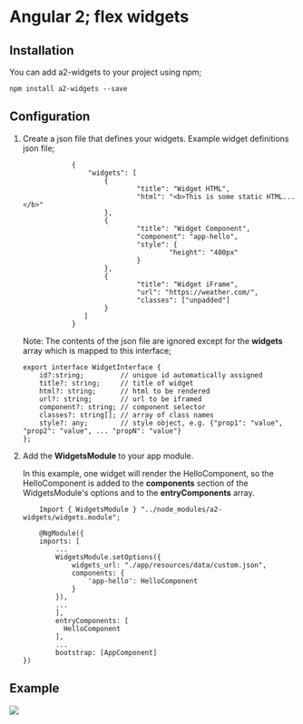 # Angular 2; flex widgets

## Installation
You can add a2-widgets to your project using npm;
```
npm install a2-widgets --save
```

## Configuration

1. Create a json file that defines your widgets. Example widget definitions json file;
    ```
                {
                    "widgets": [
                        {
                                "title": "Widget HTML",
                                "html": "<b>This is some static HTML...</b>"
                        }, 
                        {
                                "title": "Widget Component",
                                "component": "app-hello",
                                "style": {
                                        "height": "400px"
                                }
                        }, 
                        {
                                "title": "Widget iFrame",
                                "url": "https://weather.com/",
                                "classes": ["unpadded"]
                        }
                   ]
                }
    ```

    Note: The contents of the json file are ignored except for the **widgets** array which is mapped to this interface;
    ```
	export interface WidgetInterface {
	    id?:string;         // unique id automatically assigned
	    title?: string;     // title of widget
	    html?: string;      // html to be rendered
	    url?: string;       // url to be iframed
	    component?: string; // component selector
	    classes?: string[]; // array of class names
	    style?: any;        // style object, e.g. {"prop1": "value", "prop2": "value", ... "propN": "value"}
	};
    ```


2. Add the **WidgetsModule** to your app module. 

    In this example, one widget will render the HelloComponent, 
    so the HelloComponent is added to the **components** section of the WidgetsModule's options 
    and to the **entryComponents** array.

    ```
        Import { WidgetsModule } "../node_modules/a2-widgets/widgets.module";

        @NgModule({
        imports: [
            ...
            WidgetsModule.setOptions({ 
                widgets_url: "./app/resources/data/custom.json",
                components: {
                    'app-hello': HelloComponent
                }
            }),
            ...
            ],
            entryComponents: [
              HelloComponent
            ],
            ...
            bootstrap: [AppComponent]
	})
    ```

## Example
<img src="https://raw.githubusercontent.com/mt1955/a2-widgets/master/man/example.png" />
